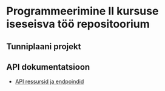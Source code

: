 # Programmeerimine II kursuse iseseisva töö repositoorium

## Tunniplaani projekt

## API dokumentatsioon
- [API ressursid ja endpoindid](apidocs/README.md)
